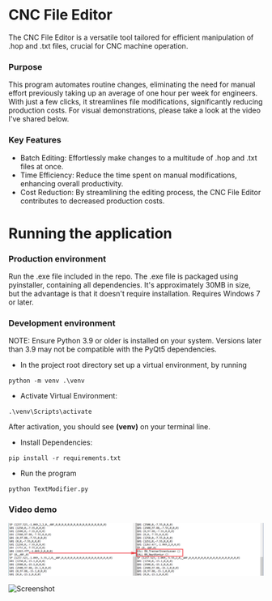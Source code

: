 # CNC File Editor
The CNC File Editor is a versatile tool tailored for efficient 
manipulation of .hop and .txt files, crucial for CNC machine 
operation.

### Purpose
This program automates routine changes, eliminating the need for
manual effort previously taking up an average of one hour per 
week for engineers. With just a few clicks, it streamlines file 
modifications, significantly reducing production costs.  For visual
demonstrations, please take a look at the video I've shared below.

### Key Features
- Batch Editing: Effortlessly make changes to a multitude of .hop and .txt files at once.
- Time Efficiency: Reduce the time spent on manual modifications, enhancing overall productivity.
- Cost Reduction: By streamlining the editing process, the CNC File Editor contributes to decreased production costs.

# Running the application
### Production environment

Run the .exe file included in the repo. The .exe file is packaged using pyinstaller, containing all dependencies. 
It's approximately 30MB in size, but the advantage is that it doesn't require installation. Requires Windows 7 or later.

### Development environment
NOTE: Ensure Python 3.9 or older is installed on your system. Versions later than 3.9 may not be compatible with the PyQt5 dependencies.
- In the project root directory set up a virtual environment, by running
```commandline
python -m venv .\venv
```
- Activate Virtual Environment:
```commandline
.\venv\Scripts\activate
```
After activation, you should see **(venv)** on your terminal line.
- Install Dependencies:
```commandline
pip install -r requirements.txt
```
- Run the program
```commandline
python TextModifier.py
```

### Video demo
[![CNC File Editor video demo](https://github.com/sebastian-meckovski/CNC-File-Editor-QT5/blob/master/media/Screenshot.png?raw=true)](https://github.com/sebastian-meckovski/CNC-File-Editor-QT5/assets/59857424/74047451-5564-428c-8364-8ee71e276830)

![Screenshot](https://github.com/sebastian-meckovski/CNC-File-Editor-QT5/assets/59857424/48f3dd41-d415-44c7-9510-bebb8dc5a11b)


